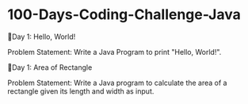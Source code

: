 # 100-Days-Coding-Challenge-Java

📌Day 1: Hello, World!

Problem Statement: Write a Java Program to print "Hello, World!".

📌Day 1: Area of Rectangle

Problem Statement: Write a Java program to calculate the area of a rectangle given its length and width as input.

